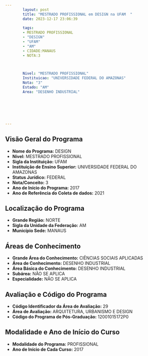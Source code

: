 ```yaml
---
        layout: post
        title: "MESTRADO PROFISSIONAL em DESIGN na UFAM  "
        date: 2023-12-17 23:06:39
     
        tags:
        - MESTRADO PROFISSIONAL
        - "DESIGN"
        - "UFAM"
        - "AM"
        - CIDADE:MANAUS
        - NOTA:3
        
       

        Nivel: "MESTRADO PROFISSIONAL"
        Instituicao: "UNIVERSIDADE FEDERAL DO AMAZONAS"
        Nota: "3"
        Estado: "AM"
        Area: "DESENHO INDUSTRIAL"
        
        
        
        
        
        
---
```

## Visão Geral do Programa
- **Nome do Programa:** DESIGN
- **Nível:** MESTRADO PROFISSIONAL
- **Sigla da Instituição:** UFAM
- **Instituição de Ensino Superior:** UNIVERSIDADE FEDERAL DO AMAZONAS
- **Status Jurídico:** FEDERAL
- **Nota/Conceito:** 3
- **Ano de Início do Programa:** 2017
- **Ano de Referência do Coleta de dados:** 2021

## Localização do Programa
- **Grande Região:** NORTE
- **Sigla da Unidade da Federação:** AM
- **Município Sede:** MANAUS

## Áreas de Conhecimento
- **Grande Área do Conhecimento:** CIÊNCIAS SOCIAIS APLICADAS
- **Área de Conhecimento:** DESENHO INDUSTRIAL
- **Área Básica do Conhecimento:** DESENHO INDUSTRIAL
- **Subárea:** NÃO SE APLICA
- **Especialidade:** NÃO SE APLICA

## Avaliação e Código do Programa
- **Código Identificador da Área de Avaliação:** 29
- **Área de Avaliação:** ARQUITETURA, URBANISMO E DESIGN
- **Código do Programa de Pós-Graduação:** 12001015172P0


## Modalidade e Ano de Início do Curso
- **Modalidade do Programa:** PROFISSIONAL
- **Ano de Início de Cada Curso:** 2017
